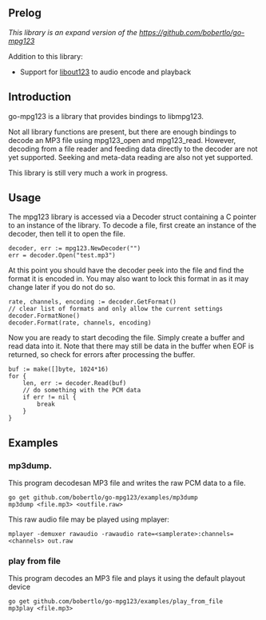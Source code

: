 Prelog
------------
_This library is an expand version of the https://github.com/bobertlo/go-mpg123_

Addition to this library:
- Support for [libout123](https://www.mpg123.de/api/group__out123__api.shtml) to audio encode and playback

Introduction
------------
go-mpg123 is a library that provides bindings to libmpg123.

Not all library functions are present, but there are enough bindings to
decode an MP3 file using mpg123_open and mpg123_read. However, decoding
from a file reader and feeding data directly to the decoder are not yet
supported. Seeking and meta-data reading are also not yet supported.

This library is still very much a work in progress.

Usage
-----

The mpg123 library is accessed via a Decoder struct containing a C pointer
to an instance of the library. To decode a file, first create an instance of the decoder,
then tell it to open the file.

	decoder, err := mpg123.NewDecoder("")
	err = decoder.Open("test.mp3")

At this point you should have the decoder peek into the file and find
the format it is encoded in. You may also want to lock this format in
as it may change later if you do not do so.

	rate, channels, encoding := decoder.GetFormat()
	// clear list of formats and only allow the current settings
	decoder.FormatNone()
	decoder.Format(rate, channels, encoding)

Now you are ready to start decoding the file. Simply create a buffer 
and read data into it. Note that there may still be data in the buffer
when EOF is returned, so check for errors after processing the buffer.

	buf := make([]byte, 1024*16)
	for {
		len, err := decoder.Read(buf)
		// do something with the PCM data
		if err != nil {
			break
		}
	}

Examples
--------
### mp3dump.
This program decodesan MP3 file and writes the raw PCM data to a file.

	go get github.com/bobertlo/go-mpg123/examples/mp3dump
	mp3dump <file.mp3> <outfile.raw>

This raw audio file may be played using mplayer:

	mplayer -demuxer rawaudio -rawaudio rate=<samplerate>:channels=<channels> out.raw
 
### play from file
This program decodes an MP3 file and plays it using the default playout device 

	go get github.com/bobertlo/go-mpg123/examples/play_from_file
	mp3play <file.mp3>
